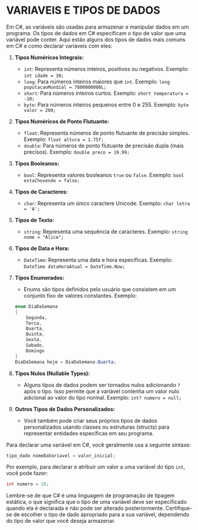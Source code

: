 # VARIAVEIS E TIPOS DE DADOS
Em C#, as variáveis são usadas para armazenar e manipular dados em um programa. Os tipos de dados em C# especificam o tipo de valor que uma variável pode conter. Aqui estão alguns dos tipos de dados mais comuns em C# e como declarar variáveis com eles:

1. **Tipos Numéricos Integrais:**
   - `int`: Representa números inteiros, positivos ou negativos. Exemplo: `int idade = 30;`
   - `long`: Para números inteiros maiores que `int`. Exemplo: `long populacaoMundial = 7800000000L;`
   - `short`: Para números inteiros curtos. Exemplo: `short temperatura = -10;`
   - `byte`: Para números inteiros pequenos entre 0 e 255. Exemplo: `byte valor = 200;`

2. **Tipos Numéricos de Ponto Flutuante:**
   - `float`: Representa números de ponto flutuante de precisão simples. Exemplo: `float altura = 1.75f;`
   - `double`: Para números de ponto flutuante de precisão dupla (mais precisos). Exemplo: `double preco = 19.99;`

3. **Tipos Booleanos:**
   - `bool`: Representa valores booleanos `true` ou `false`. Exemplo: `bool estaChovendo = false;`

4. **Tipos de Caracteres:**
   - `char`: Representa um único caractere Unicode. Exemplo: `char letra = 'A';`

5. **Tipos de Texto:**
   - `string`: Representa uma sequência de caracteres. Exemplo: `string nome = "Alice";`

6. **Tipos de Data e Hora:**
   - `DateTime`: Representa uma data e hora específicas. Exemplo: `DateTime dataHoraAtual = DateTime.Now;`

7. **Tipos Enumerados:**
   - Enums são tipos definidos pelo usuário que consistem em um conjunto fixo de valores constantes. Exemplo:
   
   ```csharp
   enum DiaDaSemana
   {
       Segunda,
       Terca,
       Quarta,
       Quinta,
       Sexta,
       Sabado,
       Domingo
   }
   DiaDaSemana hoje = DiaDaSemana.Quarta;
   ```

8. **Tipos Nulos (Nullable Types):**
   - Alguns tipos de dados podem ser tornados nulos adicionando `?` após o tipo. Isso permite que a variável contenha um valor nulo adicional ao valor do tipo normal. Exemplo: `int? numero = null;`

9. **Outros Tipos de Dados Personalizados:**
   - Você também pode criar seus próprios tipos de dados personalizados usando classes ou estruturas (structs) para representar entidades específicas em seu programa.

Para declarar uma variável em C#, você geralmente usa a seguinte sintaxe:

```csharp
tipo_dado nomeDaVariavel = valor_inicial;
```

Por exemplo, para declarar e atribuir um valor a uma variável do tipo `int`, você pode fazer:

```csharp
int numero = 10;
```

Lembre-se de que C# é uma linguagem de programação de tipagem estática, o que significa que o tipo de uma variável deve ser especificado quando ela é declarada e não pode ser alterado posteriormente. Certifique-se de escolher o tipo de dado apropriado para a sua variável, dependendo do tipo de valor que você deseja armazenar.
